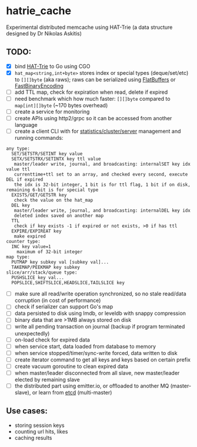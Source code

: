# hatrie_cache
Experimental distributed memcache using HAT-Trie (a data structure designed by Dr Nikolas Askitis)

## TODO:

- [x] bind [HAT-Trie](https://github.com/luikore/hat-trie) to Go using CGO
- [x] `hat_map<string,int+byte>` stores index or special types (deque/set/etc) to `[][]byte` (aka raws); raws can be serialized using [FlatBuffers](http://github.com/google/flatbuffers) or [FastBinaryEncoding](http://github.com/chronoxor/FastBinaryEncoding)
- [ ] add TTL map, check for expiration when read, delete if expired 
- [ ] need benchmark which how much faster: `[][]byte` compared to `map[int][]byte` (~170 bytes overhead)
- [ ] create a service for monitoring 
- [ ] create APIs using http2/grpc so it can be accessed from another language 
- [ ] create a client CLI with for [statistics/cluster/server](https://redis.io/commands/#server) management and running commands:
```		
any type:
  SET/SETSTR/SETINT key value
  SETX/SETSTRX/SETINTX key ttl value
   master/leader write, journal, and broadcasting: internalSET key idx value ttl
   currenttime+ttl set to an array, and checked every second, execute DEL if expired
   the idx is 32-bit integer, 1 bit is for ttl flag, 1 bit if on disk, remaining 6-bit is for special type
  EXISTS/GET/GETSTR key
   check the value on the hat_map
  DEL key
   master/leader write, journal, and broadcasting: internalDEL key idx
   deleted index saved on another map
  TTL
   check if key exists -1 if expired or not exists, >0 if has ttl
  EXPIRE/EXPIREAT key
   make expired 
counter type:
  INC key value=1
    maximum of 32-bit integer
map type:
  PUTMAP key subkey val [subkey val]...
  TAKEMAP/PEEKMAP key subkey
slice/arr/stack/queue type:
  PUSHSLICE key val...
  POPSLICE,SHIFTSLICE,HEADSLICE,TAILSLICE key
```
- [ ] make sure all read/write operation synchronized, so no stale read/data corruption (in cost of performance)
- [ ] check if serializer can support Go's map
- [ ] data persisted to disk using lmdb, or leveldb with snappy compression
- [ ] binary data that are >1MB always stored on disk
- [ ] write all pending transaction on journal (backup if program terminated unexpectedly)
- [ ] on-load check for expired data
- [ ] when service start, data loaded from database to memory
- [ ] when service stopped/timer/sync-write forced, data written to disk
- [ ] create iterator command to get all keys and keys based on certain prefix
- [ ] create vacuum goroutine to clean expired data
- [ ] when master/leader disconnected from all slave, new master/leader elected by remaining slave
- [ ] the distributed part using emitter.io, or offloaded to another MQ (master-slave), or learn from [etcd](https://github.com/etcd-io/etcd/tree/master/raft) (multi-master)

## Use cases:

- storing session keys
- counting url hits, likes
- caching results